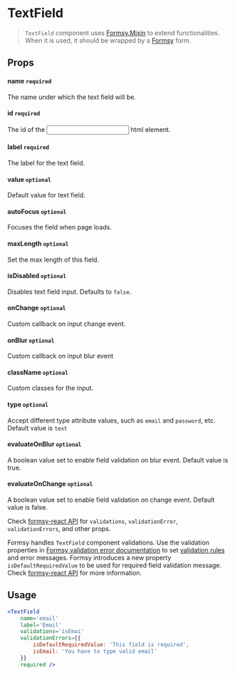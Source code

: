 # TextField

> `TextField` component uses [Formsy.Mixin](https://github.com/christianalfoni/formsy-react/blob/master/API.md#formsymixin) to extend functionalities. When it is used, it should be wrapped by a [Formsy](https://github.com/christianalfoni/formsy-react) form.

## Props

#### name `required`

The name under which the text field will be.

#### id `required`

The id of the <input> html element.

#### label `required`

The label for the text field.

#### value `optional`

Default value for text field.

#### autoFocus `optional`

Focuses the field when page loads.

#### maxLength `optional`

Set the max length of this field.

#### isDisabled `optional`

Disables text field input. Defaults to `false`.

#### onChange `optional`

Custom callback on input change event.

#### onBlur `optional`

Custom callback on input blur event

#### className `optional`

Custom classes for the input.

#### type `optional`

Accept different type attribute values, such as `email` and `password`, etc. Default value is `text`

#### evaluateOnBlur `optional`

A boolean value set to enable field validation on blur event. Default value is true.

#### evaluateOnChange `optional`

A boolean value set to enable field validation on change event. Default value is false.

Check [formsy-react API](https://github.com/christianalfoni/formsy-react/blob/master/API.md) for `validations`, `validationError`, `validationErrors`, and other props.

Formsy handles `TextField` component validations. Use the validation properties in [Formsy validation error documentation](https://github.com/christianalfoni/formsy-react/blob/master/API.md#validationerror) to set [validation rules]() and error messages. Formsy introduces a new property `isDefaultRequiredValue` to be used for required field validation message. Check [formsy-react API](https://github.com/christianalfoni/formsy-react/blob/master/API.md#required) for more information.

## Usage

```jsx
<TextField
    name='email'
    label='Email'
    validations='isEmai'
    validationErrors={{
        isDefaultRequiredValue: 'This field is required',
        isEmail: 'You have to type valid email'
    }}
    required />
```
